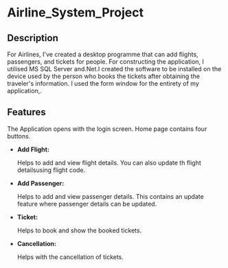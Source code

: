# Airline_System_Project

## Description
For Airlines, I've created a desktop programme that can add flights, passengers, and tickets for people. For constructing the application, I utilised MS SQL Server and.Net.I created the software to be installed on the device used by the person who books the tickets after obtaining the traveler's information. I used the form window for the entirety of my application,.

## Features 
The Application opens with the login screen.
Home page contains four buttons.
<ul>
<li><b>Add Flight:</b><p>Helps to add and view flight details. You can also update th flight detailsusing flight code.</p></li>
<li><b>Add Passenger:</b><p> Helps to add and view passenger details. This contains an update feature where passenger details can be updated.<p></p></li>
<li><b>Ticket:</b><p>Helps to book and show the booked tickets.</p></li>
<li><b>Cancellation:</b><p>Helps with the cancellation of tickets.</p></li>
</ul>
